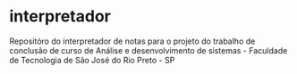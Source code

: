 # interpretador
Repositóro do interpretador de notas para o projeto do trabalho de conclusão de curso de Análise e desenvolvimento de sistemas - Faculdade de Tecnologia de São José do Rio Preto - SP
